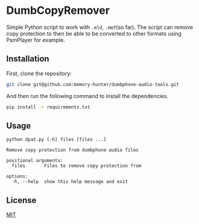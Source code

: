 # DumbCopyRemover

Simple Python script to work with `.mld`, `.mmf`(so far). The script can remove copy protection to then be able to be converted to other formats using PsmPlayer for example.
 
 ## Installation

First, clone the repository:

```bash
git clone git@github.com:memory-hunter/dumbphone-audio-tools.git
```

And then run the following command to install the dependencies.
```bash
pip install -r requirements.txt
```

## Usage
```
python dpat.py [-h] files [files ...]

Remove copy protection from dumbphone audio files

positional arguments:
  files       Files to remove copy protection from

options:
  -h, --help  show this help message and exit
```
## License
[MIT](https://choosealicense.com/licenses/mit/)
